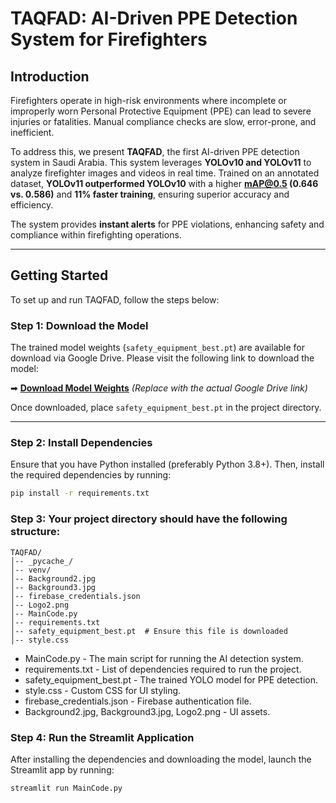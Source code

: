 # TAQFAD: AI-Driven PPE Detection System for Firefighters

## Introduction
Firefighters operate in high-risk environments where incomplete or improperly worn Personal Protective Equipment (PPE) can lead to severe injuries or fatalities. Manual compliance checks are slow, error-prone, and inefficient.

To address this, we present **TAQFAD**, the first AI-driven PPE detection system in Saudi Arabia. This system leverages **YOLOv10 and YOLOv11** to analyze firefighter images and videos in real time. Trained on an annotated dataset, **YOLOv11 outperformed YOLOv10** with a higher **mAP@0.5 (0.646 vs. 0.586)** and **11% faster training**, ensuring superior accuracy and efficiency.

The system provides **instant alerts** for PPE violations, enhancing safety and compliance within firefighting operations.

---

## Getting Started
To set up and run TAQFAD, follow the steps below:

### Step 1: Download the Model
The trained model weights (`safety_equipment_best.pt`) are available for download via Google Drive. Please visit the following link to download the model:

➡ **[Download Model Weights](#)** *(Replace with the actual Google Drive link)*

Once downloaded, place `safety_equipment_best.pt` in the project directory.

---

### Step 2: Install Dependencies
Ensure that you have Python installed (preferably Python 3.8+). Then, install the required dependencies by running:

```bash
pip install -r requirements.txt
```

### Step 3: Your project directory should have the following structure:
``` 
TAQFAD/
│-- _pycache_/
│-- venv/
│-- Background2.jpg
│-- Background3.jpg
│-- firebase_credentials.json
│-- Logo2.png
│-- MainCode.py
│-- requirements.txt
│-- safety_equipment_best.pt  # Ensure this file is downloaded
│-- style.css
```

- MainCode.py - The main script for running the AI detection system.
- requirements.txt - List of dependencies required to run the project.
- safety_equipment_best.pt - The trained YOLO model for PPE detection.
- style.css - Custom CSS for UI styling.
- firebase_credentials.json - Firebase authentication file.
- Background2.jpg, Background3.jpg, Logo2.png - UI assets.

### Step 4:  Run the Streamlit Application
After installing the dependencies and downloading the model, launch the Streamlit app by running:
```
streamlit run MainCode.py
```



